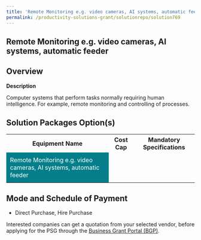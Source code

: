 ```yaml
---
title: 'Remote Monitoring e.g. video cameras, AI systems, automatic feeder'
permalink: /productivity-solutions-grant/solutionrepo/solution769
---
```


## Remote Monitoring e.g. video cameras, AI systems, automatic feeder

## Overview

**Description**

Computer systems that perform tasks normally requiring human intelligence. For example, remote monitoring and controlling of processes.

## Solution Packages Option(s)

<table>
<tr>
<th><b>Equipment Name</b></th>
<th><b>Cost Cap</b></th>
<th><b>Mandatory Specifications</b></th>
</tr>
<tr>
<td style='padding: 10px; background-color: #037E8A; color: #FFFFFF;'>Remote Monitoring e.g. video cameras, AI systems, automatic feeder</td>
<td style='padding: 10px;'></td>
<td style='padding: 10px;'></td>
</tr>
</table>

## Mode and Schedule of Payment

 - Direct Purchase, Hire Purchase

Interested companies can get a quotation from your selected vendor, before applying for the PSG through the <a href='https://www.businessgrants.gov.sg/' target='_blank' rel='noopener'>Business Grant Portal (BGP)</a>.

<script src="/jquery/resize-tables.js"></script>
